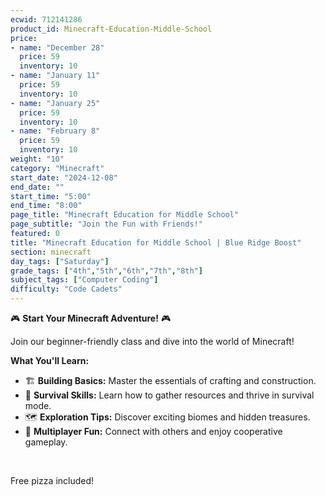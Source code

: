```yaml
---
ecwid: 712141286
product_id: Minecraft-Education-Middle-School
price:
- name: "December 28"
  price: 59
  inventory: 10
- name: "January 11"
  price: 59
  inventory: 10
- name: "January 25"
  price: 59
  inventory: 10
- name: "February 8"
  price: 59
  inventory: 10
weight: "10"
category: "Minecraft"
start_date: "2024-12-08"
end_date: ""
start_time: "5:00"
end_time: "8:00"
page_title: "Minecraft Education for Middle School"
page_subtitle: "Join the Fun with Friends!"
featured: 0
title: "Minecraft Education for Middle School | Blue Ridge Boost"
section: minecraft
day_tags: ["Saturday"]
grade_tags: ["4th","5th","6th","7th","8th"]
subject_tags: ["Computer Coding"]
difficulty: "Code Cadets"
---
```

<p>🎮 <strong>Start Your Minecraft Adventure!</strong> 🎮</p><p>Join our beginner-friendly class and dive into the world of Minecraft!</p><p><strong>What You'll Learn:</strong></p><ul> <li>🏗️ <strong>Building Basics:</strong> Master the essentials of crafting and construction.</li> <li>🌿 <strong>Survival Skills:</strong> Learn how to gather resources and thrive in survival mode.</li> <li>🗺️ <strong>Exploration Tips:</strong> Discover exciting biomes and hidden treasures.</li> <li>👥 <strong>Multiplayer Fun:</strong> Connect with others and enjoy cooperative gameplay.</li></ul><p><br></p><p>Free pizza included!</p>
